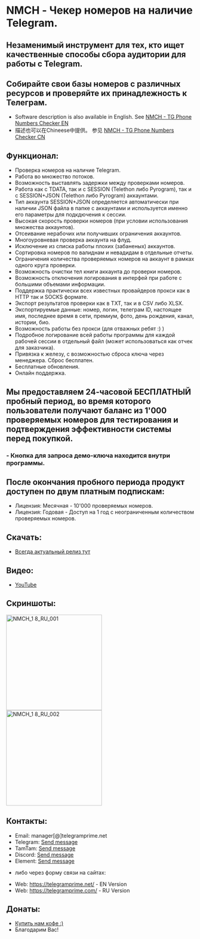 # NMCH - Чекер номеров на наличие Telegram.
## Незаменимый инструмент для тех, кто ищет качественные способы сбора аудитории для работы с Telegram.
## Собирайте свои базы номеров с различных ресурсов и проверяйте их принадлежность к Телеграм.
 
 * Software description is also available in English. See [NMCH - TG Phone Numbers Checker EN](https://github.com/telegram-prime/telegram-numbers-checker)
 * 描述也可以在Chineese中提供。 参见 [NMCH - TG Phone Numbers Checker CN](https://github.com/telegram-prime/telegram-numbers-checker-CN)

## Функционал:
 - Проверка номеров на наличие Telegram.
 - Работа во множество потоков.
 - Возможность выставлять задержки между проверками номеров.
 - Работа как с TDATA, так и с SESSION (Telethon либо Pyrogram), так и с SESSION+JSON (Telethon либо Pyrogram) аккаунтами.
 - Тип аккаунта SESSION+JSON определяется автоматически при наличии JSON файла в папке с аккаунтами и используется именно его параметры для подкдючения к сессии.
 - Высокая скорость проверки номеров (при условии использования множества аккаунтов).
 - Отсеивание нерабочих или получивших ограничения аккаунтов.
 - Многоуровневая проверка аккаунта на флуд.
 - Исключение из списка работы плохих (забаненых) аккаунтов.
 - Сортировка номеров по валиднам и невадидам в отдельные отчеты.
 - Ограничения количества проверяемых номеров на аккаунт в рамках одного круга проверки.
 - Возможность очистки тел книги аккаунта до проверки номеров.
 - Возможность отключения логирования в интерфей при работе с большими объемами информации.
 - Поддержка практически всех известных провайдеров прокси как в HTTP так и SOCKS формате.
 - Экспорт результатов проверки как в TXT, так и в CSV либо XLSX.
 - Экспортируемые данные: номер, логин, телеграм ID, настоящее имя, последнее время в сети, премиум, фото, день рождения, канал, истории, био.
 - Возможность работы без прокси (для отважных ребят :) )
 - Подробное логирование всей работы программы для каждой рабочей сессии в отдельный файл (может использоваться как отчек для заказчика).
 - Привязка к железу, с возможностью сброса ключа через менеджера. Сброс бесплатен.
 - Бесплатные обновления.
 - Онлайн поддержка.


## Мы предоставляем 24-часовой БЕСПЛАТНЫЙ пробный период, во время которого пользователи получают баланс из 1'000 проверяемых номеров для тестирования и подтверждения эффективности системы перед покупкой.
### - Кнопка для запроса демо-ключа находится внутри программы.

## После окончания пробного периода продукт доступен по двум платным подпискам:
- Лицензия: Месячная  - 10'000 проверяемых номеров.
- Лицензия: Годовая   - Доступ на 1 год с неограниченным количеством проверяемых номеров.


## Скачать:
 - [Всегда актуальный релиз тут](https://github.com/telegram-prime/telegram-numbers-checker-RU/releases/latest)


## Видео:
 - [YouTube](https://www.youtube.com/watch?v=smsrUMuy-x8)


## Скриншоты:
<img width="256" alt="NMCH_1 8_RU_001" src="https://github.com/user-attachments/assets/07db9c46-d3f8-4f25-873a-e3c8cde3baa8" />
<img width="256" alt="NMCH_1 8_RU_002" src="https://github.com/user-attachments/assets/df8a2553-4aac-49ca-9b0f-cea4bdbf563c" />



##  Контакты:
- Email:    manager[@]telegramprime.net
- Telegram: [Send message](https://telegramprime.net/telegram-contact)
- TamTam:   [Send message](https://telegramprime.net/tamtam-contact)
- Discord:  [Send message](https://telegramprime.net/discord-contact)
- Element:  [Send message](https://telegramprime.net/element-contact)

* либо через форму связи на сайтах:
- Wеb: https://telegramprime.net/ - EN Version
- Wеb: https://telegramprime.com/ - RU Version


## Донаты:
* [Купить нам кофе :)](https://nowpayments.io/donation/telegramprime)
* Благодарим Вас!

